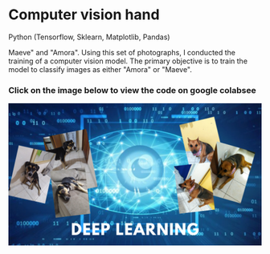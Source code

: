 # Computer vision hand
Python (Tensorflow, Sklearn, Matplotlib, Pandas)

Maeve" and "Amora". Using this set of photographs, I conducted the training of a computer vision model. The primary objective is to train the model to classify images as either "Amora" or "Maeve".

### Click on the image below to view the code on google colabsee

[![Watch the demo video](https://github.com/Patrick-Setubal/Project/blob/main/deep_learning_computer_vision_my_dogs/deep_learning_computer_vision_my_dogs.png)](https://colab.research.google.com/drive/19UPwtJub-uI6_Fq--KV4ZpFDUeXBlvp_)






